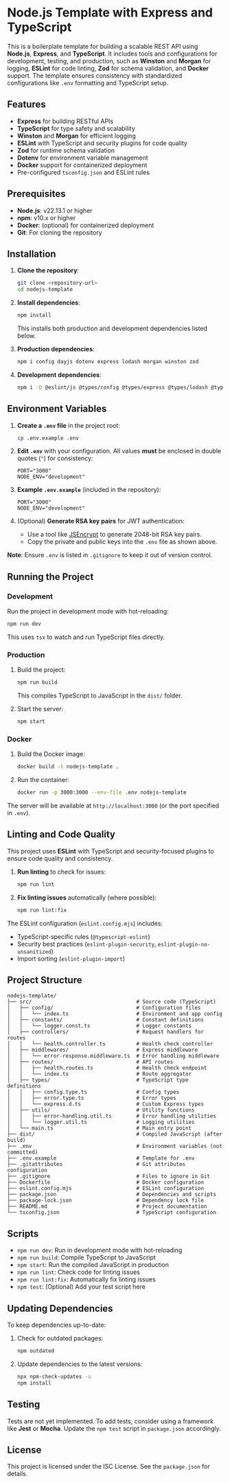 # Node.js Template with Express and TypeScript

This is a boilerplate template for building a scalable REST API using **Node.js**, **Express**, and **TypeScript**. It includes tools and configurations for development, testing, and production, such as **Winston** and **Morgan** for logging, **ESLint** for code linting, **Zod** for schema validation, and **Docker** support. The template ensures consistency with standardized configurations like `.env` formatting and TypeScript setup.

## Features

- **Express** for building RESTful APIs
- **TypeScript** for type safety and scalability
- **Winston** and **Morgan** for efficient logging
- **ESLint** with TypeScript and security plugins for code quality
- **Zod** for runtime schema validation
- **Dotenv** for environment variable management
- **Docker** support for containerized deployment
- Pre-configured `tsconfig.json` and ESLint rules

## Prerequisites

- **Node.js**: v22.13.1 or higher
- **npm**: v10.x or higher
- **Docker**: (optional) for containerized deployment
- **Git**: For cloning the repository

## Installation

1. **Clone the repository**:

   ```bash
   git clone <repository-url>
   cd nodejs-template
   ```

2. **Install dependencies**:

   ```bash
   npm install
   ```

   This installs both production and development dependencies listed below.

3. **Production dependencies**:

   ```bash
   npm i config dayjs dotenv express lodash morgan winston zod
   ```

4. **Development dependencies**:

   ```bash
   npm i -D @eslint/js @types/config @types/express @types/lodash @types/morgan @types/node @typescript-eslint/eslint-plugin @typescript-eslint/parser eslint eslint-plugin-import eslint-plugin-no-unsanitized eslint-plugin-security globals ts-node tsconfig-paths tsx typescript typescript-eslint
   ```

## Environment Variables

1. **Create a `.env` file** in the project root:

   ```bash
   cp .env.example .env
   ```

2. **Edit `.env`** with your configuration. All values **must** be enclosed in double quotes (`"`) for consistency:

   ```env
   PORT="3000"
   NODE_ENV="development"
   ```

3. **Example `.env.example`** (included in the repository):

   ```env
   PORT="3000"
   NODE_ENV="development"
   ```

4. (Optional) **Generate RSA key pairs** for JWT authentication:
   - Use a tool like [JSEncrypt](https://travistidwell.com/jsencrypt/demo/) to generate 2048-bit RSA key pairs.
   - Copy the private and public keys into the `.env` file as shown above.

**Note**: Ensure `.env` is listed in `.gitignore` to keep it out of version control.

## Running the Project

### Development

Run the project in development mode with hot-reloading:

```bash
npm run dev
```

This uses `tsx` to watch and run TypeScript files directly.

### Production

1. Build the project:

   ```bash
   npm run build
   ```

   This compiles TypeScript to JavaScript in the `dist/` folder.

2. Start the server:

   ```bash
   npm start
   ```

### Docker

1. Build the Docker image:

   ```bash
   docker build -t nodejs-template .
   ```

2. Run the container:

   ```bash
   docker run -p 3000:3000 --env-file .env nodejs-template
   ```

The server will be available at `http://localhost:3000` (or the port specified in `.env`).

## Linting and Code Quality

This project uses **ESLint** with TypeScript and security-focused plugins to ensure code quality and consistency.

1. **Run linting** to check for issues:

   ```bash
   npm run lint
   ```

2. **Fix linting issues** automatically (where possible):

   ```bash
   npm run lint:fix
   ```

The ESLint configuration (`eslint.config.mjs`) includes:

- TypeScript-specific rules (`@typescript-eslint`)
- Security best practices (`eslint-plugin-security`, `eslint-plugin-no-unsanitized`)
- Import sorting (`eslint-plugin-import`)

## Project Structure

```
nodejs-template/
├── src/                                  # Source code (TypeScript)
│   ├── config/                           # Configuration files
│   │   └── index.ts                      # Environment and app config
│   ├── constants/                        # Constant definitions
│   │   └── logger.const.ts               # Logger constants
│   ├── controllers/                      # Request handlers for routes
│   │   └── health.controller.ts          # Health check controller
│   ├── middlewares/                      # Express middleware
│   │   └── error-response.middleware.ts  # Error handling middleware
│   ├── routes/                           # API routes
│   │   ├── health.routes.ts              # Health check endpoint
│   │   └── index.ts                      # Route aggregator
│   ├── types/                            # TypeScript type definitions
│   │   ├── config.type.ts                # Config types
│   │   ├── error.type.ts                 # Error types
│   │   └── express.d.ts                  # Custom Express types
│   ├── utils/                            # Utility functions
│   │   ├── error-handling.util.ts        # Error handling utilities
│   │   └── logger.util.ts                # Logging utilities
│   └── main.ts                           # Main entry point
├── dist/                                 # Compiled JavaScript (after build)
├── .env                                  # Environment variables (not committed)
├── .env.example                          # Template for .env
├── .gitattributes                        # Git attributes configuration
├── .gitignore                            # Files to ignore in Git
├── Dockerfile                            # Docker configuration
├── eslint.config.mjs                     # ESLint configuration
├── package.json                          # Dependencies and scripts
├── package-lock.json                     # Dependency lock file
├── README.md                             # Project documentation
└── tsconfig.json                         # TypeScript configuration
```

## Scripts

- `npm run dev`: Run in development mode with hot-reloading
- `npm run build`: Compile TypeScript to JavaScript
- `npm start`: Run the compiled JavaScript in production
- `npm run lint`: Check code for linting issues
- `npm run lint:fix`: Automatically fix linting issues
- `npm test`: (Optional) Add your test script here

## Updating Dependencies

To keep dependencies up-to-date:

1. Check for outdated packages:

   ```bash
   npm outdated
   ```

2. Update dependencies to the latest versions:

   ```bash
   npx npm-check-updates -u
   npm install
   ```

## Testing

Tests are not yet implemented. To add tests, consider using a framework like **Jest** or **Mocha**. Update the `npm test` script in `package.json` accordingly.

## License

This project is licensed under the ISC License. See the `package.json` for details.
